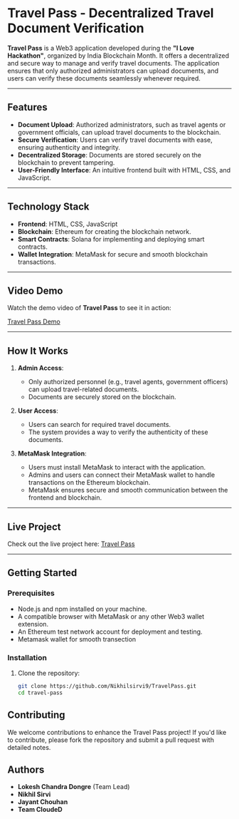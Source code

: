 # Travel Pass - Decentralized Travel Document Verification

**Travel Pass** is a Web3 application developed during the **"I Love Hackathon"**, organized by India Blockchain Month. It offers a decentralized and secure way to manage and verify travel documents. The application ensures that only authorized administrators can upload documents, and users can verify these documents seamlessly whenever required.

---

## Features

- **Document Upload**: Authorized administrators, such as travel agents or government officials, can upload travel documents to the blockchain.
- **Secure Verification**: Users can verify travel documents with ease, ensuring authenticity and integrity.
- **Decentralized Storage**: Documents are stored securely on the blockchain to prevent tampering.
- **User-Friendly Interface**: An intuitive frontend built with HTML, CSS, and JavaScript.

---

## Technology Stack

- **Frontend**: HTML, CSS, JavaScript
- **Blockchain**: Ethereum for creating the blockchain network.
- **Smart Contracts**: Solana for implementing and deploying smart contracts.
- **Wallet Integration**: MetaMask for secure and smooth blockchain transactions.

---

## Video Demo

Watch the demo video of **Travel Pass** to see it in action:

[Travel Pass Demo](https://drive.google.com/file/d/1eIbfyAgIxzzAJbtXDXtk_hIfp8-YsLap/view)

---

## How It Works

1. **Admin Access**: 
   - Only authorized personnel (e.g., travel agents, government officers) can upload travel-related documents.
   - Documents are securely stored on the blockchain.

2. **User Access**:
   - Users can search for required travel documents.
   - The system provides a way to verify the authenticity of these documents.
     
3. **MetaMask Integration**:
   - Users must install MetaMask to interact with the application.
   - Admins and users can connect their MetaMask wallet to handle transactions on the Ethereum blockchain.
   - MetaMask ensures secure and smooth communication between the frontend and blockchain.

---
## Live Project

Check out the live project here: [Travel Pass](https://nikhilsirvi9.github.io/TravelPass/)

---

## Getting Started

### Prerequisites

- Node.js and npm installed on your machine.
- A compatible browser with MetaMask or any other Web3 wallet extension.
- An Ethereum test network account for deployment and testing.
- Metamask wallet for smooth transection 

### Installation

1. Clone the repository:
   ```bash
   git clone https://github.com/Nikhilsirvi9/TravelPass.git
   cd travel-pass

## Contributing
We welcome contributions to enhance the Travel Pass project! If you'd like to contribute, please fork the repository and submit a pull request with detailed notes.

## Authors
- **Lokesh Chandra Dongre** (Team Lead)  
- **Nikhil Sirvi**  
- **Jayant Chouhan**  
- **Team CloudeD**
